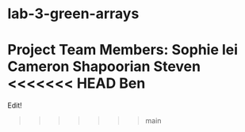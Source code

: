 # lab-3-green-arrays

Project Team Members:
Sophie lei 
Cameron Shapoorian
Steven
<<<<<<< HEAD
Ben
=======
Edit!

>>>>>>> main
